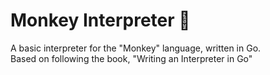 # Monkey Interpreter 🐒

A basic interpreter for the "Monkey" language, written in Go. </br>
Based on following the book, "Writing an Interpreter in Go"
